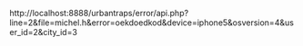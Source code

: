 http://localhost:8888/urbantraps/error/api.php?line=2&file=michel.h&error=oekdoedkod&device=iphone5&osversion=4&user_id=2&city_id=3